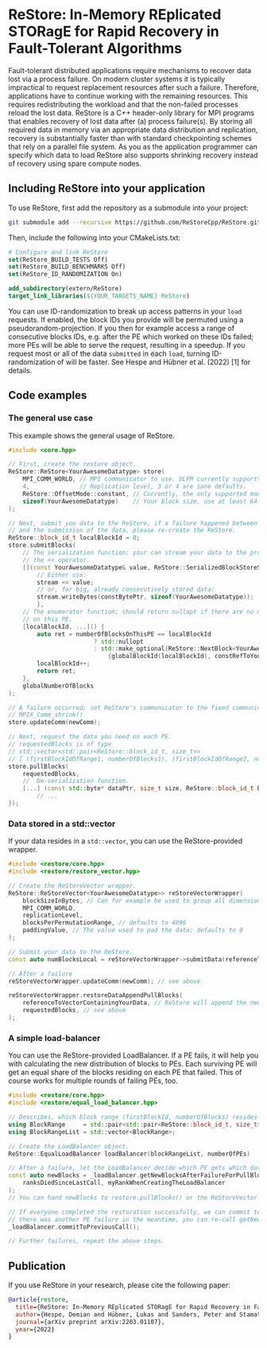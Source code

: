 # ReStore: In-Memory REplicated STORagE for Rapid Recovery in Fault-Tolerant Algorithms

Fault-tolerant distributed applications require mechanisms to recover data lost via a process failure.
On modern cluster systems it is typically impractical to request replacement resources after such a failure.
Therefore, applications have to continue working with the remaining resources.
This requires redistributing the workload and that the non-failed processes reload the lost data.
ReStore is a C++ header-only library for MPI programs that enables recovery of lost data after (a) process failure(s).
By storing all required data in memory via an appropriate data distribution and replication, recovery is substantially faster than with standard checkpointing schemes that rely on a parallel file system.
As you as the application programmer can specify which data to load ReStore also supports shrinking recovery instead of recovery using spare compute nodes.

## Including ReStore into your application

To use ReStore, first add the repository as a submodule into your project:
```Bash
git submodule add --recursive https://github.com/ReStoreCpp/ReStore.git extern/ReStore
```

Then, include the following into your CMakeLists.txt:
```CMake
# Configure and link ReStore
set(ReStore_BUILD_TESTS Off)
set(ReStore_BUILD_BENCHMARKS Off)
set(ReStore_ID_RANDOMIZATION On)

add_subdirectory(extern/ReStore)
target_link_libraries(${YOUR_TARGETS_NAME} ReStore)
```

You can use ID-randomization to break up access patterns in your `load` requests.
If enabled, the block IDs you provide will be permuted using a pseudorandom-projection.
If you then for example access a range of consecutive blocks IDs, e.g. after the PE which worked on these IDs failed; more PEs will be able to serve the request, resulting in a speedup.
If you request most or all of the data `submitted` in each `load`, turning ID-randomization of will be faster.
See Hespe and Hübner et al. (2022) [1] for details.

## Code examples

### The general use case

This example shows the general usage of ReStore.

```cpp
#include <core.hpp>

// First, create the restore object.
ReStore::ReStore<YourAwesomeDatatype> store(
    MPI_COMM_WORLD, // MPI communicator to use. ULFM currently supports only MPI_COMM_WORLD.
    4,              // Replication level, 3 or 4 are sane defaults.
    ReStore::OffsetMode::constant, // Currently, the only supported mode.
    sizeof(YourAwesomeDatatype)    // Your block size, use at least 64 bytes.
);

// Next, submit you data to the ReStore, if a failure happened between creation of the ReStore
// and the submission of the data, please re-create the ReStore.
ReStore::block_id_t localBlockId = 0;
store.submitBlocks(
    // The serialization function; your can stream your data to the provided stream using
    // the << operator.
    [](const YourAwesomeDatatype& value, ReStore::SerializedBlockStoreStream& stream) {
        // Either use:
        stream << value;
        // or, for big, already consecutively stored data:
        stream.writeBytes(constBytePtr, sizeof(YourAwesomeDatatype));
        },
    // The enumerator function; should return nullopt if there are no more blocks to submit
    // on this PE.
    [localBlockId, ...]() {
        auto ret = numberOfBlocksOnThisPE == localBlockId
                        ? std::nullopt
                        : std::make_optional(ReStore::NextBlock<YourAwesomeDatatype>(
                            {globalBlockId(localBlockId), constRefToYourDataForThisBlock}));
        localBlockId++;
        return ret;
    },
    globalNumberOfBlocks
);

// A failure occurred; set ReStore's communicator to the fixed communicator obtained by
// MPIX_Comm_shrink()
store.updateComm(newComm);

// Next, request the data you need on each PE.
// requestedBlocks is of type
// std::vector<std::pair<ReStore::block_id_t, size_t>>
// [ (firstBlockIdOfRange1, numberOfBlocks1), (firstBlockIdOfRange2, numberOfBlocks2), ...]
store.pullBlocks(
    requestedBlocks,
    //  De-serialization function.
    [...] (const std::byte* dataPtr, size_t size, ReStore::block_id_t blockId) {
        // ...
});

```
### Data stored in a std::vector

If your data resides in a `std::vector`, you can use the ReStore-provided wrapper.

```cpp
#include <restore/core.hpp>
#include <restore/restore_vector.hpp>

// Create the ReStoreVector wrapper.
ReStore::ReStoreVector<YourAwesomeDatatype>> reStoreVectorWrapper(
    blockSizeInBytes, // Can for example be used to group all dimensions of a single data point.
    MPI_COMM_WORLD,
    replicationLevel,
    blocksPerPermutationRange, // defaults to 4096
    paddingValue, // The value used to pad the data; defaults to 0
);

// Submit your data to the ReStore.
const auto numBlocksLocal = reStoreVectorWrapper->submitData(referenceToYourDataVector);

// After a failure
reStoreVectorWrapper.updateComm(newComm); // see above

reStoreVectorWrapper.restoreDataAppendPullBlocks(
    referenceToVectorContainingYourData, // ReStore will append the new data points at the end.
    requestedBlocks, // see above
);
```

### A simple load-balancer

You can use the ReStore-provided LoadBalancer.
If a PE fails, it will help you with calculating the new distribution of blocks to PEs.
Each surviving PE will get an equal share of the blocks residing on each PE that failed.
This of course works for multiple rounds of failing PEs, too.

```cpp
#include <restore/core.hpp>
#include <restore/equal_load_balancer.hpp>

// Describes, which block range (firstBlockId, numberOfBlocks) resides on which PE.
using BlockRange     = std::pair<std::pair<ReStore::block_id_t, size_t>, ReStoreMPI::original_rank_t>;
using BlockRangeList = std::vector<BlockRange>;

// Create the LoadBalancer object.
ReStore::EqualLoadBalancer loadBalancer(blockRangeList, numberOfPEs)

// After a failure, let the LoadBalancer decide which PE gets which data points:
const auto newBlocks = _loadBalancer.getNewBlocksAfterFailureForPullBlocks(
    ranksDiedSinceLastCall, myRankWhenCreatingTheLoadBalancer
);
// You can hand newBlocks to restore.pullBlocks() or the ReStoreVector wrapper.

// If everyone completed the restoration successfully, we can commit to the new data distribution. If
// there was another PE failure in the meantime, you can re-call getNewBlocksAfterFailureForPullBlocks.
_loadBalancer.commitToPreviousCall();

// Further failures, repeat the above steps.
```

## Publication
If you use ReStore in your research, please cite the following paper:

```bibtex
@article{restore,
  title={ReStore: In-Memory REplicated STORagE for Rapid Recovery in Fault-Tolerant Algorithms},
  author={Hespe, Demian and Hübner, Lukas and Sanders, Peter and Stamatakis, Alexandros},
  journal={arXiv preprint arXiv:2203.01107},
  year={2022}
}
```

